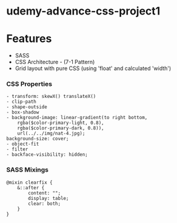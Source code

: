 # udemy-advance-css-project1


# Features

- SASS
- CSS Architecture - (7-1 Pattern)
- Grid layout with pure CSS (using 'float' and calculated 'width')

### CSS Properties

    - transform: skewX() translateX()
    - clip-path
    - shape-outside
    - box-shadow
    - background-image: linear-gradient(to right bottom,
        rgba($color-primary-light, 0.8),
        rgba($color-primary-dark, 0.8)), 
        url(../../img/nat-4.jpg);
    background-size: cover;
    - object-fit
    - filter
    - backface-visibility: hidden;

### SASS Mixings

    @mixin clearfix {
        &::after {
            content: "";
            display: table;
            clear: both;
        }
    }
